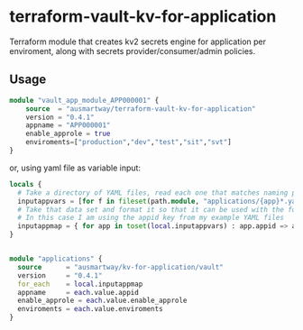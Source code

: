 # terraform-vault-kv-for-application
Terraform module that creates kv2 secrets engine for application per enviroment, along with secrets provider/consumer/admin policies.


## Usage
```terraform
module "vault_app_module_APP000001" {
    source  = "ausmartway/terraform-vault-kv-for-application"
    version = "0.4.1"
    appname = "APP000001"
    enable_approle = true
    enviroments=["production","dev","test","sit","svt"]
}
```

or, using yaml file as variable input:

```terraform
locals {
  # Take a directory of YAML files, read each one that matches naming pattern and bring them in to Terraform's native data set
  inputappvars = [for f in fileset(path.module, "applications/{app}*.yaml") : yamldecode(file(f))]
  # Take that data set and format it so that it can be used with the for_each command by converting it to a map where each top level key is a unique identifier.
  # In this case I am using the appid key from my example YAML files
  inputappmap = { for app in toset(local.inputappvars) : app.appid => app }
}


module "applications" {
  source      = "ausmartway/kv-for-application/vault"
  version     = "0.4.1"
  for_each    = local.inputappmap
  appname     = each.value.appid
  enable_approle = each.value.enable_approle
  enviroments = each.value.enviroments
}

```
